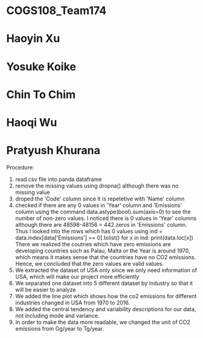 # COGS108_Team174
# Haoyin Xu
# Yosuke Koike
# Chin To Chim
# Haoqi Wu
# Pratyush Khurana


Procedure:
1. read csv file into panda dataframe
2. remove the missing values using dropna() although there was no missing value
3. droped the 'Code' column since it is repetetive with 'Name' column
4. checked if there are any 0 values in 'Year' column and 'Emissions' column using the command
data.astype(bool).sum(axis=0)
to see the number of non-zero values. I noticed there is 0 values in 'Year' columns although there are 48598-48156 = 442 zeros in 'Emissions' column. Thus I looked into the rows which has 0 values using
    ind = data.index[data['Emissions'] == 0].tolist()
    for x in ind:
        print(data.loc[x])
There we realized the coutries which have zero emissions are developing countries such as Palau, Malta or the Year is around 1970, which means it makes sense that the countries have no CO2 emissions. Hence, we concluded that the zero values are valid values.
5. We extracted the dataset of USA only since we only need information of USA, which will make our project more efficiently
6. We separated one dataset into 5 different dataset by industry so that it will be easier to analyze
7. We added the line plot which shows how the co2 emissions for different industries changed in USA from 1970 to 2016.
8. We added the central tendency and variability descriptions for our data, not including mode and variance.
9. In order to make the data more readable, we changed the unit of CO2 emissions from Gg/year to Tg/year.
